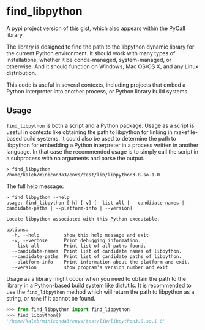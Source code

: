# find_libpython

A pypi project version of [this](https://gist.github.com/tkf/d980eee120611604c0b9b5fef5b8dae6) gist, which also appears
within the [PyCall](https://github.com/JuliaPy/PyCall.jl/blob/master/deps/find_libpython.py) library.

The library is designed to find the path to the libpython dynamic library for the current Python environment.
It should work with many types of installations, whether it be conda-managed, system-managed, or otherwise.
And it should function on Windows, Mac OS/OS X, and any Linux distribution.

This code is useful in several contexts, including projects that embed a Python interpreter into another process,
or Python library build systems.

## Usage

`find_libpython` is both a script and a Python package.
Usage as a script is useful in contexts like obtaining the path to libpython for linking in makefile-based build systems.
It could also be used to determine the path to libpython for embedding a Python interpreter in a process written in another language.
In that case the recommended usage is to simply call the script in a subprocess with no arguments and parse the output.

```
> find_libpython
/home/kaleb/miniconda3/envs/test/lib/libpython3.8.so.1.0
```

The full help message:
```
> find_libpython --help
usage: find_libpython [-h] [-v] [--list-all | --candidate-names | --candidate-paths | --platform-info | --version]

Locate libpython associated with this Python executable.

options:
  -h, --help         show this help message and exit
  -v, --verbose      Print debugging information.
  --list-all         Print list of all paths found.
  --candidate-names  Print list of candidate names of libpython.
  --candidate-paths  Print list of candidate paths of libpython.
  --platform-info    Print information about the platform and exit.
  --version          show program's version number and exit
```

Usage as a library might occur when you need to obtain the path to the library in a Python-based build system like distutils.
It is recommended to use the `find_libpython` method which will return the path to libpython as a string, or `None` if it cannot be found.

```python
>>> from find_libpython import find_libpython
>>> find_libpython()
'/home/kaleb/miniconda3/envs/test/lib/libpython3.8.so.1.0'
```
